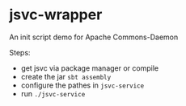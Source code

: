 # jsvc-wrapper

An init script demo for Apache Commons-Daemon

Steps:
* get jsvc via package manager or compile
* create the jar ```sbt assembly```
* configure the pathes in ```jsvc-service```
* run ```./jsvc-service```
